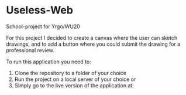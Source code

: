 # Useless-Web
School-project for Yrgo/WU20

For this project I decided to create a canvas where the user can sketch drawings, and to add a button where you could submit the drawing for a professional review. 


To run this application you need to:

1. Clone the repository to a folder of your choice
2. Run the project on a local server of your choice
or
1. Simply go to the live version of the application at:
